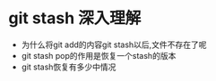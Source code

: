 # git stash 深入理解

- 为什么将git add的内容git stash以后,文件不存在了呢
- git stash pop的作用是恢复一个stash的版本
- git stash恢复有多少中情况 